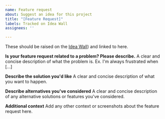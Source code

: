 ```yaml
---
name: Feature request
about: Suggest an idea for this project
title: "[Feature Request]"
labels: Tracked on Idea Wall
assignees: ''

---
```


These should be raised on the [Idea Wall](http://ideas.theideawall.com/TVRename/Forum/Details/8dea3275-4010-4bab-9763-a8bb613517e0)) and linked to here.

**Is your feature request related to a problem? Please describe.**
A clear and concise description of what the problem is. Ex. I'm always frustrated when [...]

**Describe the solution you'd like**
A clear and concise description of what you want to happen.

**Describe alternatives you've considered**
A clear and concise description of any alternative solutions or features you've considered.

**Additional context**
Add any other context or screenshots about the feature request here.
